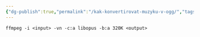 ```yaml
---
{"dg-publish":true,"permalink":"/kak-konvertirovat-muzyku-v-ogg/","tags":["foundry"]}
---
```



```shell
ffmpeg -i <input> -vn -c:a libopus -b:a 320K <output>
```